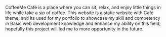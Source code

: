 CoffeeMe Café is a place where you can sit, relax, and enjoy little things in life while take a sip of coffee. This website is a static website with Café theme, and its used for my portfolio to showcase my skill and competency in Basic web development knowledge and enhance my ability on this field, hopefully this project will led me to more opportunity in the future.
